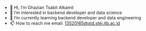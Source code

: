 - 👋 Hi, I’m Ghazian Tsabit Alkamil
- 👀 I’m interested in backend developer and data science
- 🌱 I’m currently learning backend developer and data engineering
- 📫 How to reach me email: 13520165@std.stei.itb.ac.id

